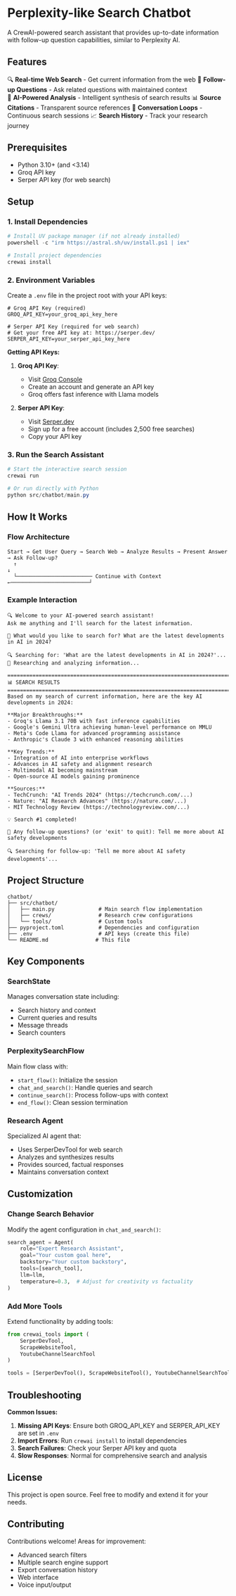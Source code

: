 # Perplexity-like Search Chatbot

A CrewAI-powered search assistant that provides up-to-date information with follow-up question capabilities, similar to Perplexity AI.

## Features

🔍 **Real-time Web Search** - Get current information from the web
💬 **Follow-up Questions** - Ask related questions with maintained context  
🤖 **AI-Powered Analysis** - Intelligent synthesis of search results
📊 **Source Citations** - Transparent source references
🔄 **Conversation Loops** - Continuous search sessions
📈 **Search History** - Track your research journey

## Prerequisites

- Python 3.10+ (and <3.14)
- Groq API key
- Serper API key (for web search)

## Setup

### 1. Install Dependencies

```powershell
# Install UV package manager (if not already installed)
powershell -c "irm https://astral.sh/uv/install.ps1 | iex"

# Install project dependencies
crewai install
```

### 2. Environment Variables

Create a `.env` file in the project root with your API keys:

```env
# Groq API Key (required)
GROQ_API_KEY=your_groq_api_key_here

# Serper API Key (required for web search)
# Get your free API key at: https://serper.dev/
SERPER_API_KEY=your_serper_api_key_here
```

**Getting API Keys:**

1. **Groq API Key**: 
   - Visit [Groq Console](https://console.groq.com/)
   - Create an account and generate an API key
   - Groq offers fast inference with Llama models

2. **Serper API Key**:
   - Visit [Serper.dev](https://serper.dev/)
   - Sign up for a free account (includes 2,500 free searches)
   - Copy your API key

### 3. Run the Search Assistant

```powershell
# Start the interactive search session
crewai run

# Or run directly with Python
python src/chatbot/main.py
```

## How It Works

### Flow Architecture

```
Start → Get User Query → Search Web → Analyze Results → Present Answer → Ask Follow-up?
  ↑                                                                            ↓
  └──────────────────────── Continue with Context ←─────────────────────────┘
```

### Example Interaction

```
🔍 Welcome to your AI-powered search assistant!
Ask me anything and I'll search for the latest information.

🤔 What would you like to search for? What are the latest developments in AI in 2024?

🔍 Searching for: 'What are the latest developments in AI in 2024?'...
🤖 Researching and analyzing information...

================================================================================
📊 SEARCH RESULTS
================================================================================
Based on my search of current information, here are the key AI developments in 2024:

**Major Breakthroughs:**
- Groq's Llama 3.1 70B with fast inference capabilities
- Google's Gemini Ultra achieving human-level performance on MMLU
- Meta's Code Llama for advanced programming assistance
- Anthropic's Claude 3 with enhanced reasoning abilities

**Key Trends:**
- Integration of AI into enterprise workflows
- Advances in AI safety and alignment research
- Multimodal AI becoming mainstream
- Open-source AI models gaining prominence

**Sources:**
- TechCrunch: "AI Trends 2024" (https://techcrunch.com/...)
- Nature: "AI Research Advances" (https://nature.com/...)
- MIT Technology Review (https://technologyreview.com/...)

💡 Search #1 completed!

🤔 Any follow-up questions? (or 'exit' to quit): Tell me more about AI safety developments

🔍 Searching for follow-up: 'Tell me more about AI safety developments'...
```

## Project Structure

```
chatbot/
├── src/chatbot/
│   ├── main.py              # Main search flow implementation
│   ├── crews/               # Research crew configurations  
│   └── tools/               # Custom tools
├── pyproject.toml           # Dependencies and configuration
├── .env                     # API keys (create this file)
└── README.md               # This file
```

## Key Components

### SearchState
Manages conversation state including:
- Search history and context
- Current queries and results  
- Message threads
- Search counters

### PerplexitySearchFlow
Main flow class with:
- `start_flow()`: Initialize the session
- `chat_and_search()`: Handle queries and search
- `continue_search()`: Process follow-ups with context
- `end_flow()`: Clean session termination

### Research Agent
Specialized AI agent that:
- Uses SerperDevTool for web search
- Analyzes and synthesizes results
- Provides sourced, factual responses
- Maintains conversation context

## Customization

### Change Search Behavior
Modify the agent configuration in `chat_and_search()`:

```python
search_agent = Agent(
    role="Expert Research Assistant",
    goal="Your custom goal here",
    backstory="Your custom backstory",
    tools=[search_tool],
    llm=llm,
    temperature=0.3,  # Adjust for creativity vs factuality
)
```

### Add More Tools
Extend functionality by adding tools:

```python
from crewai_tools import (
    SerperDevTool, 
    ScrapeWebsiteTool,
    YoutubeChannelSearchTool
)

tools = [SerperDevTool(), ScrapeWebsiteTool(), YoutubeChannelSearchTool()]
```

## Troubleshooting

**Common Issues:**

1. **Missing API Keys**: Ensure both GROQ_API_KEY and SERPER_API_KEY are set in `.env`
2. **Import Errors**: Run `crewai install` to install dependencies
3. **Search Failures**: Check your Serper API key and quota
4. **Slow Responses**: Normal for comprehensive search and analysis

## License

This project is open source. Feel free to modify and extend it for your needs.

## Contributing

Contributions welcome! Areas for improvement:
- Advanced search filters
- Multiple search engine support  
- Export conversation history
- Web interface
- Voice input/output
